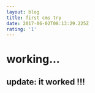 ```yaml
---
layout: blog
title: first cms try
date: 2017-06-02T08:13:29.225Z
rating: '1'
---
```

# working...

## update: it worked !!!


